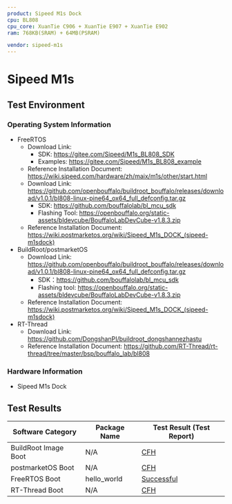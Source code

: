 ```yaml
---
product: Sipeed M1s Dock
cpu: BL808
cpu_core: XuanTie C906 + XuanTie E907 + XuanTie E902
ram: 768KB(SRAM) + 64MB(PSRAM)

vendor: sipeed-m1s
---
```


# Sipeed M1s

## Test Environment

### Operating System Information

- FreeRTOS
  - Download Link:
    - SDK: https://gitee.com/Sipeed/M1s_BL808_SDK
    - Examples: https://gitee.com/Sipeed/M1s_BL808_example
  - Reference Installation Document: https://wiki.sipeed.com/hardware/zh/maix/m1s/other/start.html
  - Download Link: https://github.com/openbouffalo/buildroot_bouffalo/releases/download/v1.0.1/bl808-linux-pine64_ox64_full_defconfig.tar.gz
    - SDK: https://github.com/bouffalolab/bl_mcu_sdk
    - Flashing Tool: https://openbouffalo.org/static-assets/bldevcube/BouffaloLabDevCube-v1.8.3.zip
  - Reference Installation Document: https://wiki.postmarketos.org/wiki/Sipeed_M1s_DOCK_(sipeed-m1sdock)
- BuildRoot/postmarketOS
  - Download Link: https://github.com/openbouffalo/buildroot_bouffalo/releases/download/v1.0.1/bl808-linux-pine64_ox64_full_defconfig.tar.gz
    - SDK：https://github.com/bouffalolab/bl_mcu_sdk
    - Flashing tool: https://openbouffalo.org/static-assets/bldevcube/BouffaloLabDevCube-v1.8.3.zip
  - Reference Installation Document: https://wiki.postmarketos.org/wiki/Sipeed_M1s_DOCK_(sipeed-m1sdock)
- RT-Thread
  - Download Link: https://github.com/DongshanPI/buildroot_dongshannezhastu
  - Reference Installation Document: https://github.com/RT-Thread/rt-thread/tree/master/bsp/bouffalo_lab/bl808

### Hardware Information

- Sipeed M1s Dock

## Test Results

| Software Category    | Package Name | Test Result (Test Report) |
| -------------------- | ------------ | ------------------------- |
| BuildRoot Image Boot | N/A          | [CFH][BuildRoot]          |
| postmarketOS Boot    | N/A          | [CFH][pmOS]               |
| FreeRTOS Boot        | hello_world  | [Successful][FreeRTOS]    |
| RT-Thread Boot       | N/A          | [CFH][RT-Thread]          |

[BuildRoot]: ./BuildRoot/README.md
[RT-Thread]: ./RT-Thread/README.md
[pmOS]: ./postmarketOS/README.md
[FreeRTOS]: ./FreeRTOS/README.md
